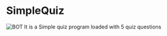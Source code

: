 # SimpleQuiz
![BOT](https://graph.org/file/990070090a74833d219be.jpg)
It is a Simple quiz program loaded with 5 quiz questions
